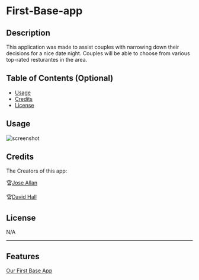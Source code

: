 # First-Base-app

## Description

This application was made to assist couples with narrowing down their decisions for a nice date night. Couples will be able to choose from various top-rated resturantes in the area. 


## Table of Contents (Optional)


- [Usage](#usage)
- [Credits](#credits)
- [License](#license)


## Usage


![screenshot](assets/images/screenshot.png)

## Credits

The Creators of this app:

🏆[Jose Allan](https://github.com/Alanjose23)

🏆[David Hall](https://github.com/davjhall)
## License

N/A

---


## Features

[Our First Base App]()

